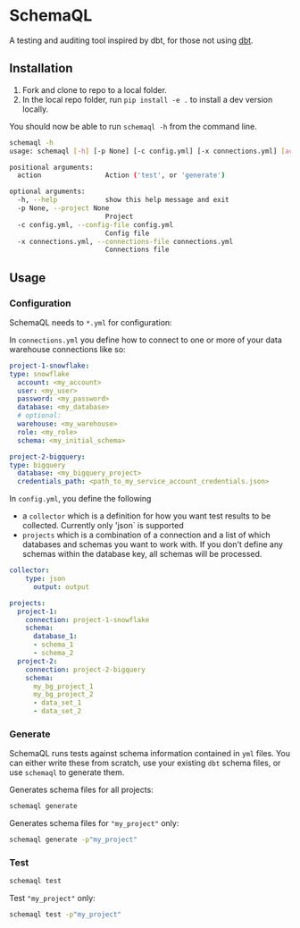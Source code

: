 # SchemaQL

A testing and auditing tool inspired by dbt, for those not using [dbt](https://www.getdbt.com).

## Installation
1. Fork and clone to repo to a local folder.
2. In the local repo folder, run `pip install -e .` to install a dev version locally.

You should now be able to run `schemaql -h` from the command line.

```bash
schemaql -h
usage: schemaql [-h] [-p None] [-c config.yml] [-x connections.yml] [action]

positional arguments:
  action                Action ('test', or 'generate')

optional arguments:
  -h, --help            show this help message and exit
  -p None, --project None
                        Project
  -c config.yml, --config-file config.yml
                        Config file
  -x connections.yml, --connections-file connections.yml
                        Connections file
```

## Usage

### Configuration

SchemaQL needs to `*.yml` for configuration:

In `connections.yml` you define how to connect to one or more of your data warehouse connections like so:

```yaml
project-1-snowflake:
type: snowflake
  account: <my_account>
  user: <my_user>
  password: <my_password>
  database: <my_database>
  # optional:
  warehouse: <my_warehouse>
  role: <my_role>
  schema: <my_initial_schema>

project-2-bigquery:
type: bigquery
  database: <my_bigquery_project>
  credentials_path: <path_to_my_service_account_credentials.json>
```

In `config.yml`, you define the following
- a `collector` which is a definition for how you want test results to be collected. Currently only 'json` is supported
- `projects` which is a combination of a connection and a list of which databases and schemas you want to work with. If you don't define any schemas within the database key, all schemas will be processed.

```yaml
collector:
    type: json
      output: output 

projects:
  project-1:
    connection: project-1-snowflake
    schema:
      database_1:
      - schema_1
      - schema_2
  project-2:
    connection: project-2-bigquery
    schema:
      my_bg_project_1
      my_bg_project_2
      - data_set_1
      - data_set_2
```

### Generate

SchemaQL runs tests against schema information contained in `yml` files. You can either write these from scratch, use your existing `dbt` schema files, or use `schemaql` to generate them. 

Generates schema files for all projects:
```bash
schemaql generate
```

Generates schema files for `"my_project"` only:
```bash
schemaql generate -p"my_project"
```

### Test

```bash
schemaql test
```

Test `"my_project"` only:
```bash
schemaql test -p"my_project"
```